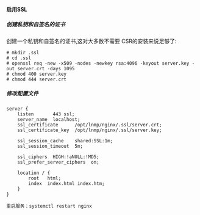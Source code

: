 #### 启用SSL

##### 创建私钥和自签名的证书

创建一个私钥和自签名的证书,这对大多数不需要 CSR的安装来说足够了:

```
# mkdir .ssl
# cd .ssl
# openssl req -new -x509 -nodes -newkey rsa:4096 -keyout server.key -out server.crt -days 1095
# chmod 400 server.key
# chmod 444 server.crt
```

##### 修改配置文件

    server {
    	listen       443 ssl;
    	server_name  localhost;
        ssl_certificate      /opt/lnmp/nginx/.ssl/server.crt;
        ssl_certificate_key  /opt/lnmp/nginx/.ssl/server.key;
    
        ssl_session_cache    shared:SSL:1m;
        ssl_session_timeout  5m;
    
        ssl_ciphers  HIGH:!aNULL:!MD5;
        ssl_prefer_server_ciphers  on;
    
        location / {
            root   html;
            index  index.html index.htm;
        }
    }

```
重启服务：systemctl restart nginx
```


